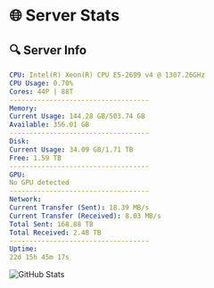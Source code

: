 # 🌐 Server Stats
## 🔍 Server Info
```yaml
CPU: Intel(R) Xeon(R) CPU E5-2699 v4 @ 1307.26GHz
CPU Usage: 0.70%
Cores: 44P | 88T
-----------------------------------
Memory:
Current Usage: 144.28 GB/503.74 GB
Available: 356.01 GB
-----------------------------------
Disk:
Current Usage: 34.09 GB/1.71 TB
Free: 1.59 TB
-----------------------------------
GPU:
No GPU detected
-----------------------------------
Network:
Current Transfer (Sent): 18.39 MB/s
Current Transfer (Received): 8.03 MB/s
Total Sent: 168.88 TB
Total Received: 2.48 TB
-----------------------------------
Uptime:
22d 15h 45m 17s
```
![GitHub Stats](https://img.shields.io/badge/Updated-2025-03-02_14:28:35-blue)